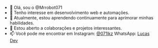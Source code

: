 - 👋 Olá, sou o @Mrrobot071
- 👀 Tenho interesse em desenvolvimento web e automações.
- 🌱 Atualmente, estou aprendendo continuamente para aprimorar minhas habilidades.
- 💞️ Estou aberto a colaborações e projetos interessantes.
- 📫 Você pode me encontrar em Instagram: [@071lkz](https://www.instagram.com/071lkz/) WhatsApp: [Lucas Dev](https://wa.me/557192920032)
 
